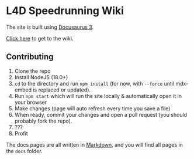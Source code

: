 # L4D Speedrunning Wiki

The site is built using [Docusaurus 3](https://docusaurus.io/).

[Click here](https://l4dsr.github.io/l4dsr-wiki/) to get to the wiki.

## Contributing

1. Clone the repo
2. Install NodeJS (18.0+)
3. `cd` to the directory and run `npm install` (for now, with `--force` until mdx-embed is replaced or updated).
4. Run `npm start` which will run the site locally & automatically open it in your browser
5. Make changes (page will auto refresh every time you save a file)
6. When ready, commit your changes and open a pull request (you should probably fork the repo).
7. ???
8. Profit

The docs pages are all written in [Markdown](https://www.markdownguide.org/cheat-sheet/), and you will find all pages in the `docs` folder.